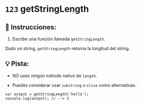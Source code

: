 # `123` getStringLength

## 📝 Instrucciones:

1. Escribe una función llamada `getStringLength`.

Dado un string, `getStringLength` retorna la longitud del string.

## :bulb: Pista:

* NO uses ningún método nativo de `length`.

* Puedes considerar usar `substring` o `slice` como alternativas.

```Js
var output = getStringLength('hello');
console.log(output); // --> 5
```
